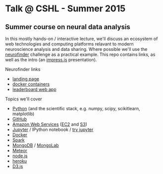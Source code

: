 # Talk @ CSHL - Summer 2015
## Summer course on neural data analysis

In this mostly hands-on / interactive lecture, we'll discuss an ecosystem of web technologies and computing platforms relavant to modern neuroscience analysis and data sharing. Where possible we'll use the [neurofinder](http://neurofinder.codeneuro.org) challenge as a practical example. This repo contains links, as well as the intro (an [impress.js](https://github.com/impress/impress.js) presentation).

Neurofinder links
- [landing page](http://neurofinder.codeneuro.org/)
- [docker containers](https://github.com/CodeNeuro/neurofinder-docker)
- [leaderboard web app](https://github.com/CodeNeuro/neurofinder-leaderboard)

Topics we'll cover
- [Python](http://continuum.io/downloads) (and the scientific stack, e.g. numpy, scipy, scikitlearn, matplotlib)
- [GitHub](https://github.com/)
- [Amazon Web Services](http://aws.amazon.com/) ([EC2](http://aws.amazon.com/ec2/) and [S3](http://aws.amazon.com/s3/))
- [Jupyter](https://jupyter.org/) / IPython notebook / [try jupyter](http://try.jupyter.org)
- [Docker](https://www.docker.com/)
- [Spark](http://spark.apache.org/)
- [MongoDB](https://www.mongodb.org/) / [MongoLab](https://mongolab.com/)
- [Meteor](https://www.meteor.com/)
- [node.js](https://nodejs.org/)
- [heroku](https://www.heroku.com/)
- [D3.js](http://d3js.org/)
